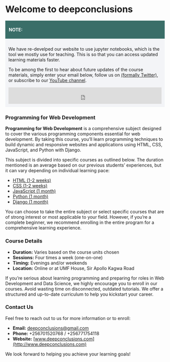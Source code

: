 # Welcome to deepconclusions

<!-- WARNING: THIS FILE WAS AUTOGENERATED! DO NOT EDIT! -->

<div style="background-color: #3a6e68; border:1px solid #3a6e68; color: #fff; font-weight: 700; padding-left: 10px; padding-top: 5px; padding-bottom: 5px">

<strong>NOTE:</strong>

</div>

<div style="background-color: #f3f4f7; padding-left: 10px; padding-top: 10px; padding-bottom: 10px; padding-right: 10px">

<p>
We have re-develped our website to use jupyter notebooks, which is the
tool we mostly use for teaching. This is so that you can access updated
learning materials faster.
</p>
<p class="pb-1">
To be among the first to hear about future updates of the course
materials, simply enter your email below, follow us on
<a href="https://x.com/deepconclusions"><i class="bi bi-twitter-x"></i>
(formally Twitter)</a>, or subscribe to our
<a href="https://www.youtube.com/@deepconclusions"><i class="bi bi-youtube"></i>
YouTube channel</a>.
</p>
<iframe src="https://embeds.beehiiv.com/5fc7c425-9c7e-4e08-a514-ad6c22beee74?slim=true" data-test-id="beehiiv-embed" height="52" frameborder="0" scrolling="no" style="margin: 0; border-radius: 0px !important; background-color: transparent; width: 100%;">
</iframe>

</div>

### Programming for Web Development

**Programming for Web Development** is a comprehensive subject designed
to cover the various programming components essential for web
development. By taking this course, you’ll learn programming techniques
to build dynamic and responsive websites and applications using HTML,
CSS, JavaScript, and Python with Django.

This subject is divided into specific courses as outlined below. The
duration mentioned is an average based on our previous students’
experiences, but it can vary depending on individual learning pace:

- [HTML (1-2
  weeks)<i class="bi bi-arrow-right-circle" title="Get Started"></i>](./1.HTML/00_outline.ipynb)
- [CSS (1-2
  weeks)<i class="bi bi-arrow-right-circle" title="Get Started"></i>](./2.CSS/00_outline.ipynb)
- [JavaScript (1
  month)<i class="bi bi-arrow-right-circle" title="Get Started"></i>](./3.JavaScript/00_outline.ipynb)
- [Python (1
  month)<i class="bi bi-arrow-right-circle" title="Get Started"></i>](./4.Python/00_outline.ipynb)
- [Django (1
  month)<i class="bi bi-arrow-right-circle" title="Get Started"></i>](./5.Django/00_outline.ipynb)

You can choose to take the entire subject or select specific courses
that are of strong interest or most applicable to your field. However,
if you’re a complete beginner, we recommend enrolling in the entire
program for a comprehensive learning experience.

### Course Details

- **Duration:** Varies based on the course units chosen
- **Sessions:** Four times a week (one-on-one)
- **Timing:** Evenings and/or weekends
- **Location:** Online or at UMF House, Sir Apollo Kagwa Road

If you’re serious about learning programming and preparing for roles in
Web Development and Data Science, we highly encourage you to enroll in
our courses. Avoid wasting time on disconnected, outdated tutorials. We
offer a structured and up-to-date curriculum to help you kickstart your
career.

### Contact Us

Feel free to reach out to us for more information or to enroll:

- **Email:** deepconclusions@gmail.com
- **Phone:** +256701520768 / +256771754118
- **Website:** [www.deepconclusions.com](http://www.deepconclusions.com)

We look forward to helping you achieve your learning goals!
